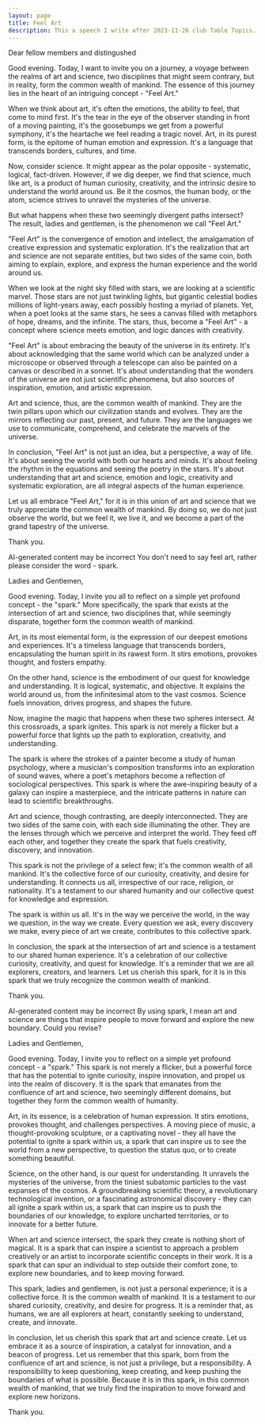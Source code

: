 ```yaml
---
layout: page
title: Feel Art
description: This a speech I write after 2023-11-26 club Table Topics.
---
```



Dear fellow members and distingushed

  Good evening. Today, I want to invite you on a journey, a voyage between the
  realms of art and science, two disciplines that might seem contrary, but in
  reality, form the common wealth of mankind. The essence of this journey lies
  in the heart of an intriguing concept - "Feel Art."

  When we think about art, it's often the emotions, the ability to feel, that
  come to mind first. It's the tear in the eye of the observer standing in front
  of a moving painting, it's the goosebumps we get from a powerful symphony,
  it's the heartache we feel reading a tragic novel. Art, in its purest form, is
  the epitome of human emotion and expression. It's a language that transcends
  borders, cultures, and time.

  Now, consider science. It might appear as the polar opposite - systematic,
  logical, fact-driven. However, if we dig deeper, we find that science, much
  like art, is a product of human curiosity, creativity, and the intrinsic
  desire to understand the world around us. Be it the cosmos, the human body, or
  the atom, science strives to unravel the mysteries of the universe.

  But what happens when these two seemingly divergent paths intersect? The
  result, ladies and gentlemen, is the phenomenon we call "Feel Art."

  "Feel Art" is the convergence of emotion and intellect, the amalgamation of
  creative expression and systematic exploration. It's the realization that art
  and science are not separate entities, but two sides of the same coin, both
  aiming to explain, explore, and express the human experience and the world
  around us.

  When we look at the night sky filled with stars, we are looking at a
  scientific marvel. Those stars are not just twinkling lights, but gigantic
  celestial bodies millions of light-years away, each possibly hosting a myriad
  of planets. Yet, when a poet looks at the same stars, he sees a canvas filled
  with metaphors of hope, dreams, and the infinite. The stars, thus, become a
  "Feel Art" - a concept where science meets emotion, and logic dances with
  creativity.

  "Feel Art" is about embracing the beauty of the universe in its entirety. It's
  about acknowledging that the same world which can be analyzed under a
  microscope or observed through a telescope can also be painted on a canvas or
  described in a sonnet. It's about understanding that the wonders of the
  universe are not just scientific phenomena, but also sources of inspiration,
  emotion, and artistic expression.

  Art and science, thus, are the common wealth of mankind. They are the twin
  pillars upon which our civilization stands and evolves. They are the mirrors
  reflecting our past, present, and future. They are the languages we use to
  communicate, comprehend, and celebrate the marvels of the universe.

  In conclusion, "Feel Art" is not just an idea, but a perspective, a way of
  life. It's about seeing the world with both our hearts and minds. It's about
  feeling the rhythm in the equations and seeing the poetry in the stars. It's
  about understanding that art and science, emotion and logic, creativity and
  systematic exploration, are all integral aspects of the human experience.

  Let us all embrace "Feel Art," for it is in this union of art and science that
  we truly appreciate the common wealth of mankind. By doing so, we do not just
  observe the world, but we feel it, we live it, and we become a part of the
  grand tapestry of the universe.

  Thank you.

  AI-generated content may be incorrect
  You don't need to say feel art, rather please consider the word - spark.

  Ladies and Gentlemen,

  Good evening. Today, I invite you all to reflect on a simple yet profound
  concept - the "spark." More specifically, the spark that exists at the
  intersection of art and science, two disciplines that, while seemingly
  disparate, together form the common wealth of mankind.

  Art, in its most elemental form, is the expression of our deepest emotions and
  experiences. It's a timeless language that transcends borders, encapsulating
  the human spirit in its rawest form. It stirs emotions, provokes thought, and
  fosters empathy.

  On the other hand, science is the embodiment of our quest for knowledge and
  understanding. It is logical, systematic, and objective. It explains the world
  around us, from the infinitesimal atom to the vast cosmos. Science fuels
  innovation, drives progress, and shapes the future.

  Now, imagine the magic that happens when these two spheres intersect. At this
  crossroads, a spark ignites. This spark is not merely a flicker but a powerful
  force that lights up the path to exploration, creativity, and understanding.

  The spark is where the strokes of a painter become a study of human
  psychology, where a musician's composition transforms into an exploration of
  sound waves, where a poet's metaphors become a reflection of sociological
  perspectives. This spark is where the awe-inspiring beauty of a galaxy can
  inspire a masterpiece, and the intricate patterns in nature can lead to
  scientific breakthroughs.

  Art and science, though contrasting, are deeply interconnected. They are two
  sides of the same coin, with each side illuminating the other. They are the
  lenses through which we perceive and interpret the world. They feed off each
  other, and together they create the spark that fuels creativity, discovery,
  and innovation.

  This spark is not the privilege of a select few; it's the common wealth of all
  mankind. It's the collective force of our curiosity, creativity, and desire
  for understanding. It connects us all, irrespective of our race, religion, or
  nationality. It's a testament to our shared humanity and our collective quest
  for knowledge and expression.

  The spark is within us all. It's in the way we perceive the world, in the way
  we question, in the way we create. Every question we ask, every discovery we
  make, every piece of art we create, contributes to this collective spark.

  In conclusion, the spark at the intersection of art and science is a testament
  to our shared human experience. It's a celebration of our collective
  curiosity, creativity, and quest for knowledge. It's a reminder that we are
  all explorers, creators, and learners. Let us cherish this spark, for it is in
  this spark that we truly recognize the common wealth of mankind.

  Thank you.

  AI-generated content may be incorrect
  By using spark, I mean art and science are things that inspire people to move
  forward and explore the new boundary. Could you revise?

  Ladies and Gentlemen,

  Good evening. Today, I invite you to reflect on a simple yet profound concept -
  a "spark." This spark is not merely a flicker, but a powerful force that has
  the potential to ignite curiosity, inspire innovation, and propel us into the
  realm of discovery. It is the spark that emanates from the confluence of art
  and science, two seemingly different domains, but together they form the
  common wealth of humanity.

  Art, in its essence, is a celebration of human expression. It stirs emotions,
  provokes thought, and challenges perspectives. A moving piece of music, a
  thought-provoking sculpture, or a captivating novel - they all have the
  potential to ignite a spark within us, a spark that can inspire us to see the
  world from a new perspective, to question the status quo, or to create
  something beautiful.

  Science, on the other hand, is our quest for understanding. It unravels the
  mysteries of the universe, from the tiniest subatomic particles to the vast
  expanses of the cosmos. A groundbreaking scientific theory, a revolutionary
  technological invention, or a fascinating astronomical discovery - they can
  all ignite a spark within us, a spark that can inspire us to push the
  boundaries of our knowledge, to explore uncharted territories, or to innovate
  for a better future.

  When art and science intersect, the spark they create is nothing short of
  magical. It is a spark that can inspire a scientist to approach a problem
  creatively or an artist to incorporate scientific concepts in their work. It
  is a spark that can spur an individual to step outside their comfort zone, to
  explore new boundaries, and to keep moving forward.

  This spark, ladies and gentlemen, is not just a personal experience; it is a
  collective force. It is the common wealth of mankind. It is a testament to our
  shared curiosity, creativity, and desire for progress. It is a reminder that,
  as humans, we are all explorers at heart, constantly seeking to understand,
  create, and innovate.

  In conclusion, let us cherish this spark that art and science create. Let us
  embrace it as a source of inspiration, a catalyst for innovation, and a beacon
  of progress. Let us remember that this spark, born from the confluence of art
  and science, is not just a privilege, but a responsibility. A responsibility
  to keep questioning, keep creating, and keep pushing the boundaries of what is
  possible. Because it is in this spark, in this common wealth of mankind, that
  we truly find the inspiration to move forward and explore new horizons.

  Thank you.